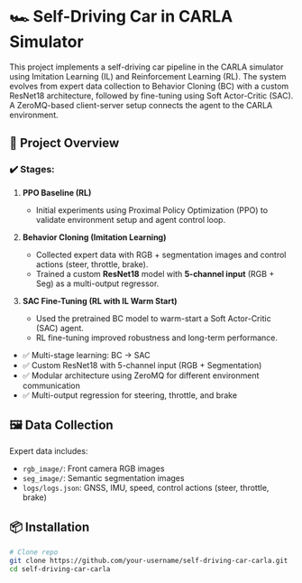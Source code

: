 # 🏎️ Self-Driving Car in CARLA Simulator

This project implements a self-driving car pipeline in the CARLA simulator using Imitation Learning (IL) and Reinforcement Learning (RL). The system evolves from expert data collection to Behavior Cloning (BC) with a custom ResNet18 architecture, followed by fine-tuning using Soft Actor-Critic (SAC). A ZeroMQ-based client-server setup connects the agent to the CARLA environment.

## 🚀 Project Overview

### ✔️ Stages:
1. **PPO Baseline (RL)**  
   - Initial experiments using Proximal Policy Optimization (PPO) to validate environment setup and agent control loop.

2. **Behavior Cloning (Imitation Learning)**  
   - Collected expert data with RGB + segmentation images and control actions (steer, throttle, brake).
   - Trained a custom **ResNet18** model with **5-channel input** (RGB + Seg) as a multi-output regressor.

3. **SAC Fine-Tuning (RL with IL Warm Start)**  
   - Used the pretrained BC model to warm-start a Soft Actor-Critic (SAC) agent.
   - RL fine-tuning improved robustness and long-term performance.


- ✅ Multi-stage learning: BC → SAC
- ✅ Custom ResNet18 with 5-channel input (RGB + Segmentation)
- ✅ Modular architecture using ZeroMQ for different environment communication
- ✅ Multi-output regression for steering, throttle, and brake


## 🖼️ Data Collection

Expert data includes:
- `rgb_image/`: Front camera RGB images
- `seg_image/`: Semantic segmentation images
- `logs/logs.json`: GNSS, IMU, speed, control actions (steer, throttle, brake)

## 📦 Installation

```bash
# Clone repo
git clone https://github.com/your-username/self-driving-car-carla.git
cd self-driving-car-carla

